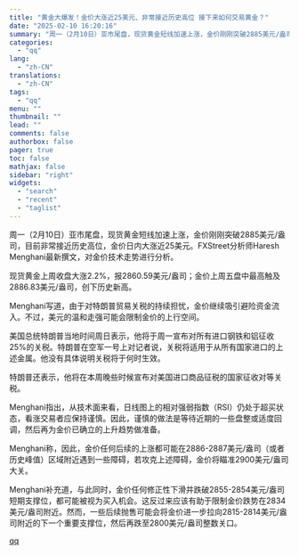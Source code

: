 ```yaml
---
title: "黄金大爆发！金价大涨近25美元、非常接近历史高位 接下来如何交易黄金？"
date: "2025-02-10 16:20:16"
summary: "周一（2月10日）亚市尾盘，现货黄金短线加速上涨，金价刚刚突破2885美元/盎司，目前非常接近历史高..."
categories:
  - "qq"
lang:
  - "zh-CN"
translations:
  - "zh-CN"
tags:
  - "qq"
menu: ""
thumbnail: ""
lead: ""
comments: false
authorbox: false
pager: true
toc: false
mathjax: false
sidebar: "right"
widgets:
  - "search"
  - "recent"
  - "taglist"
---
```


周一（2月10日）亚市尾盘，现货黄金短线加速上涨，金价刚刚突破2885美元/盎司，目前非常接近历史高位，金价日内大涨近25美元。FXStreet分析师Haresh Menghani最新撰文，对金价技术走势进行分析。

现货黄金上周收盘大涨2.2%，报2860.59美元/盎司；金价上周五盘中最高触及2886.83美元/盎司，创下历史新高。

Menghani写道，由于对特朗普贸易关税的持续担忧，金价继续吸引避险资金流入。不过，美元的温和走强可能会限制金价的上行空间。

美国总统特朗普当地时间周日表示，他将于周一宣布对所有进口钢铁和铝征收25%的关税。特朗普在空军一号上对记者说，关税将适用于从所有国家进口的上述金属。他没有具体说明关税将于何时生效。

特朗普还表示，他将在本周晚些时候宣布对美国进口商品征税的国家征收对等关税。

Menghani指出，从技术面来看，日线图上的相对强弱指数（RSI）仍处于超买状态，看涨交易者应保持谨慎。因此，谨慎的做法是等待近期的一些盘整或适度回调，然后再为金价已确立的上升趋势做准备。

Menghani称，因此，金价任何后续的上涨都可能在2886-2887美元/盎司（或者历史峰值）区域附近遇到一些障碍，若攻克上述障碍，金价将瞄准2900美元/盎司大关。

Menghani补充道，与此同时，金价任何修正性下滑并跌破2855-2854美元/盎司短期支撑位，都可能被视为买入机会。这反过来应该有助于限制金价跌势在2834美元/盎司附近。然而，一些后续抛售可能会将金价进一步拉向2815-2814美元/盎司附近的下一个重要支撑位，然后再跌至2800美元/盎司整数关口。

[qq](https://new.qq.com/rain/a/20250210A05K9600)
